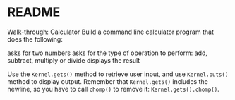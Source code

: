# README #
Walk-through: Calculator
Build a command line calculator program that does the following:

asks for two numbers
asks for the type of operation to perform: add, subtract, multiply or divide
displays the result

Use the `Kernel.gets()` method to retrieve user input, and use `Kernel.puts()` method to display output. Remember that `Kernel.gets()` includes the newline, so you have to call `chomp()` to remove it: `Kernel.gets().chomp()`.
